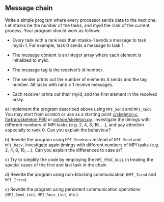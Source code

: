 ## Message chain

Write a simple program where every processor sends data to the next
one. Let ntasks be the number of the tasks, and myid the rank of the
current process. Your program should work as follows:

 - Every task with a rank less than ntasks-1 sends a message to task
myid+1.  For example, task 0 sends a message to task 1.

 - The message content is an integer array where each element is
   initialized to myid.

 - The message tag is the receiver’s id number.

 - The sender prints out the number of elements it sends and the tag
number.  All tasks with rank &ge; 1 receive messages.

- Each receiver prints out their myid, and the first element in the
  received array.

 a) Implement the program described above using `MPI_Send` and
 `MPI_Recv`. You may start from scratch or use as a starting point 
 [c/skeleton.c](c/skeleton.c), [fortran/skeleton.F90](fortran/skeleton.F90) or
 [python/skeleton.py](c/skeleton.py). Investigate the timings with different
 numbers of MPI tasks (e.g. 2, 4, 8, 16, ...), and pay attention especially to
 rank 0. Can you explain the behaviour?

 b) Rewrite the program using `MPI_Sendrecv` instead of `MPI_Send` and
`MPI_Recv`. Investigate again timings with different numbers of MPI 
tasks (e.g. 2, 4, 8, 16, ...). Can you explain the differences to case a)?

 c) Try to simplify the code by employing the `MPI_PROC_NULL` in treating the
 special cases of the first and last task in the chain.

 d) Rewrite the program using non-blocking communication (`MPI_Isend` and
 `MPI_Irecv`).

 c) Rewrite the program using persistent communication operations
 (`MPI_Send_init`, `MPI_Recv_init`, etc.).

